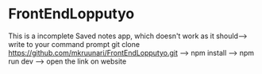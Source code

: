 # FrontEndLopputyo
This is a incomplete Saved notes app, which doesn't work as it should-->
write to your command prompt 
git clone https://github.com/mkruunari/FrontEndLopputyo.git
-->
npm install
-->
npm run dev
-->
open the link on website
